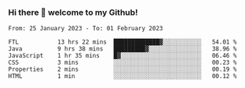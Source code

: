 ### Hi there 👋 welcome to my Github! 

<!--START_SECTION:waka-->

```text
From: 25 January 2023 - To: 01 February 2023

FTL           13 hrs 22 mins  █████████████▓░░░░░░░░░░░   54.01 %
Java          9 hrs 38 mins   █████████▓░░░░░░░░░░░░░░░   38.96 %
JavaScript    1 hr 35 mins    █▓░░░░░░░░░░░░░░░░░░░░░░░   06.46 %
CSS           3 mins          ░░░░░░░░░░░░░░░░░░░░░░░░░   00.23 %
Properties    2 mins          ░░░░░░░░░░░░░░░░░░░░░░░░░   00.19 %
HTML          1 min           ░░░░░░░░░░░░░░░░░░░░░░░░░   00.12 %
```

<!--END_SECTION:waka-->
